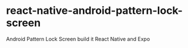 # react-native-android-pattern-lock-screen
Android Pattern Lock Screen build it React Native and Expo
